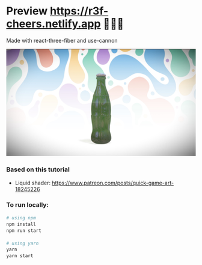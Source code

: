 # Preview https://r3f-cheers.netlify.app 🍾🍾🍾

Made with react-three-fiber and use-cannon

![](https://raw.githubusercontent.com/emmelleppi/r3f-cheers/new-version/screenshot.jpg)


<h3>Based on this tutorial</h3>

- Liquid shader:
https://www.patreon.com/posts/quick-game-art-18245226


<h3>To run locally:</h3>

```bash
# using npm
npm install
npm run start

# using yarn
yarn
yarn start
```
